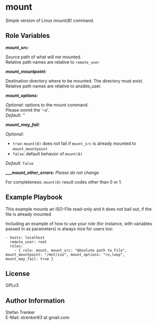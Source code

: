 mount
=====

Simple version of Linux _mount(8)_ command.

Role Variables
--------------

_**mount_src:**_

Source path of what will me mounted.<br>
Relative path names are relative to `remote_user`

_**mount_mountpoint:**_

Destination directory where to be mounted. The directory must exist.<br>
Relative path names are relative to ansible_user.

_**mount_options:**_

_Optional:_ options to the mount command.<br>
Please ommit the '-o'.<br>
_Default:_ ''

_**mount_may_fail:**_

_Optional:_
- `true`: `mount(8)` does not fail if `mount_src` is already mounted to `mount_mountpoint`<br>
- `false`: default behavior of `mount(8)`<br>

_Default:_ `false`

_**___mount_other_errors:** Please do not change_

For completeness: `mount(8)` result codes other than 0 or 1.

Example Playbook
----------------

This example mounts an ISO-File read-only and it does not bail out, if the file is already mounted 

Including an example of how to use your role (for instance, with variables passed in as parameters) is always nice for users too:

    - hosts: localhost
      remote_user: root
      roles:
        - { role: mount, mount_src: "Absolute path to File", mount_mountpoint: "/mnt/iso", mount_options: "ro,loop", mount_may_fail: true }

License
-------

GPLv3

Author Information
------------------

Stefan Trenker<br>
E-Mail: strenker63 at gmail.com
